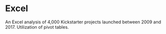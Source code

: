 # Excel
An Excel analysis of 4,000 Kickstarter projects launched between 2009 and 2017. Utilization of pivot tables.

